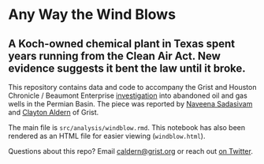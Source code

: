 # Any Way the Wind Blows
## A Koch-owned chemical plant in Texas spent years running from the Clean Air Act. New evidence suggests it bent the law until it broke.
This repository contains data and code to accompany the Grist and Houston Chronicle / Beaumont Enterprise [investigation](https://grist.org/project/accountability/koch-oxbow-port-arthur-texas-clean-air-act-pollution/) into abandoned oil and gas wells in the Permian Basin. The piece was reported by [Naveena Sadasivam](https://twitter.com/NaveenaSivam) and [Clayton Aldern](https://twitter.com/compatibilism) of Grist.   
  
The main file is `src/analysis/windblow.rmd`. This notebook has also been rendered as an HTML file for easier viewing (`windblow.html`).  
  
Questions about this repo? Email [caldern@grist.org](mailto:caldern@grist.org) or reach out [on Twitter](https://twitter.com/compatibilism).
